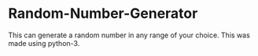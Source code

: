 # Random-Number-Generator
This can generate a random number in any range of your choice. This was made using python-3.
